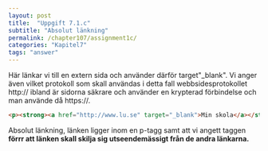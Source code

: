 ```yaml
---
layout: post
title:  "Uppgift 7.1.c"
subtitle: "Absolut länkning"
permalink: /chapter107/assignment1c/
categories: "Kapitel7"
tags: "answer"
---
```

Här länkar vi till en extern sida och använder därför target"_blank". Vi anger även vilket protokoll som skall användas i detta fall webbsidesprotokollet http:// ibland är sidorna säkrare och använder en krypterad förbindelse och man använde då https://.
```html
<p><strong><a href="http://www.lu.se" target="_blank">Min skola</a></strong></p>
```
<figcaption>Absolut länkning, länken ligger inom en p-tagg samt att vi angett taggen <strong> förrr att länken skall skilja sig utseendemässigt från de andra länkarna.</figcaption>
